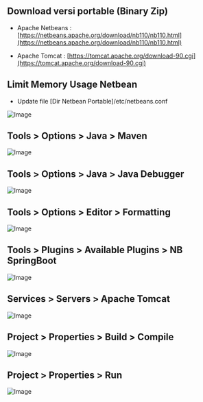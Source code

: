 ## Download versi portable (Binary Zip)

  * Apache Netbeans : [https://netbeans.apache.org/download/nb110/nb110.html](https://netbeans.apache.org/download/nb110/nb110.html)

  * Apache Tomcat : [https://tomcat.apache.org/download-90.cgi](https://tomcat.apache.org/download-90.cgi)

## Limit Memory Usage Netbean

  * Update file [Dir Netbean Portable]/etc/netbeans.conf

![Image](https://raw.githubusercontent.com/si294r/netbean/master/netbeans.conf.png)

## Tools > Options > Java > Maven

![Image](https://raw.githubusercontent.com/si294r/netbean/master/tools-options-java-maven.png)

## Tools > Options > Java > Java Debugger

![Image](https://raw.githubusercontent.com/si294r/netbean/master/tools-options-java-debugger.png)

## Tools > Options > Editor > Formatting

![Image](https://raw.githubusercontent.com/si294r/netbean/master/tools-options-editor-formatting.png)

## Tools > Plugins > Available Plugins > NB SpringBoot

![Image](https://raw.githubusercontent.com/si294r/netbean/master/tools-plugins-springboot.png)

## Services > Servers > Apache Tomcat

![Image](https://raw.githubusercontent.com/si294r/netbean/master/services-servers-tomcat.png)

## Project > Properties > Build > Compile

![Image](https://raw.githubusercontent.com/si294r/netbean/master/project-properties-build-compile.png)

## Project > Properties > Run

![Image](https://raw.githubusercontent.com/si294r/netbean/master/project-properties-run.png)
